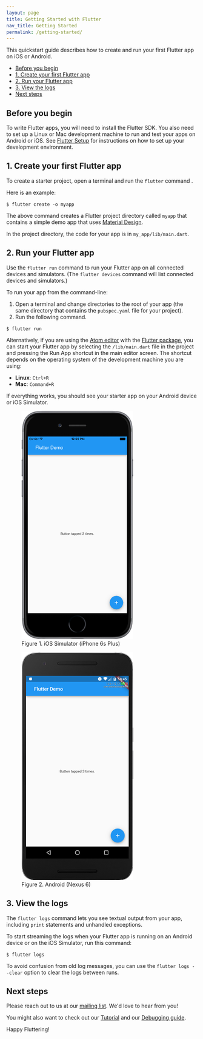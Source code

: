 ```yaml
---
layout: page
title: Getting Started with Flutter
nav_title: Getting Started
permalink: /getting-started/
---
```

<link rel="stylesheet" href="/css/styles.css" />

This quickstart guide describes how to create and run your first Flutter app on iOS or Android.

* [Before you begin](#before_you_begin)
* [1. Create your first Flutter app](#1_create_your_first_flutter_app)
* [2. Run your Flutter app](#2_run_your_flutter_app)
* [3. View the logs](#3_view_the_logs)
* [Next steps](#next_steps)

## Before you begin

To write Flutter apps, you will need to install the Flutter SDK. You also need to set up a Linux or
Mac development machine to run and test your apps on Android or iOS. See
[Flutter Setup](../setup) for instructions on how to set up your development environment.

## 1. Create your first Flutter app

To create a starter project, open a terminal and run the `flutter` command .

Here is an example:

```
$ flutter create -o myapp
```

The above command creates a Flutter project directory called `myapp` that contains a simple demo
app that uses [Material Design](https://www.google.com/design/spec/material-design/introduction.html).

In the project directory, the code for your app is in `my_app/lib/main.dart`.

## 2. Run your Flutter app

Use the `flutter run` command to run your Flutter app on all connected
devices and simulators. (The `flutter devices` command will list connected devices and
simulators.)

To run your app from the command-line:

1. Open a terminal and change directories to the root of your app (the same directory that
contains the `pubspec.yaml` file for your project).
2. Run the following command.

  ```
  $ flutter run
  ```

Alternatively, if you are using the [Atom editor](https://atom.io/) with the
[Flutter package](https://atom.io/packages/flutter), you can start your Flutter app by selecting
the `/lib/main.dart` file in the project and pressing the Run App shortcut in the main editor
screen. The shortcut depends on the operating system of the development machine you are using:

* **Linux**: `Ctrl+R`
* **Mac**: `Command+R`


If everything works, you should see your starter app on your Android device or iOS Simulator.

<div id="starter-app-screenshots">
  <div class="box2">
    <figure>
      <img src="/images/flutter-starter-app-ios.png">
      <figcaption>Figure 1. iOS Simulator (iPhone 6s Plus)</figcaption>
    </figure>
  </div>
  <div class="box2">
    <figure>
      <img src="/images/flutter-starter-app-android.png">
      <figcaption>Figure 2. Android (Nexus 6)</figcaption>
    </figure>
  </div>
</div>


## 3. View the logs

The `flutter logs` command lets you see textual output from your app, including `print`
statements and unhandled exceptions.

To start streaming the logs when your Flutter app is running on an Android device or on the iOS
Simulator, run this command:

```
$ flutter logs
```

To avoid confusion from old log messages, you can use the `flutter logs --clear` option to clear
the logs between runs.

## Next steps

Please reach out to us at our [mailing list][mailinglist]. We'd love
to hear from you!

You might also want to check out our [Tutorial](/tutorial) and our
[Debugging guide](/debugging).

Happy Fluttering!


[mailinglist]: mailto:flutter-dev@googlegroups.com

